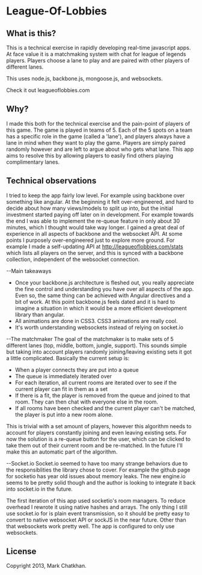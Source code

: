 League-Of-Lobbies
=================


## What is this?
This is a technical exercise in rapidly developing real-time javascript apps. At face value it is a matchmaking system with chat for league of legends players. Players choose a lane to play and are paired with other players of different lanes.

This uses node.js, backbone.js, mongoose.js, and websockets.

Check it out leagueoflobbies.com
## Why?

I made this both for the technical exercise and the pain-point of players of this game. The game is played in teams of 5. Each of the 5 spots on a team has a specific role in the game (called a 'lane'), and players always have a lane in mind when they want to play the game. Players are simply paired randomly however and are left to argue about who gets what lane. This app aims to resolve this by allowing players to easily find others playing complimentary lanes.

## Technical observations
I tried to keep the app fairly low level. For example using backbone over something like angular. At the beginning it felt over-engineered, and hard to decide about how many views/models to split up into, but the initial investment started paying off later on in development. For example towards the end I was able to implement the re-queue feature in only about 30 minutes, which I thought would take way longer. I gained a great deal of experience in all aspects of backbone and the websocket API.
At some points I purposely over-engineered just to explore more ground. For example I made a self-updating API at http://leagueoflobbies.com/stats which lists all players on the server, and this is synced with a backbone collection, independent of the websocket connection. 


--Main takeaways
  - Once your backbone.js architecture is fleshed out, you really appreciate the fine control and understanding you have over all aspects of the app. Even so, the same thing can be achieved with Angular directives and a bit of work. At this point backbone.js feels dated and it is hard to imagine a situation in which it would be a more efficient development library than angular.
  - All animations are done in CSS3. CSS3 animations are really cool.
  - It's worth understanding websockets instead of relying on socket.io

--The matchmaker
  The goal of the matchmaker is to make sets of 5 different lanes (top, middle, bottom, jungle, support). This sounds simple but taking into account players randomly joining/leaving existing sets it got a little complicated. Basically the current setup is:
   * When a player connects they are put into a queue
   * The queue is immediately iterated over
   * For each iteration, all current rooms are iterated over to see if the current player can fit in them as a set
   * If there is a fit, the player is removed from the queue and joined to that room. They can then chat with everyone else in the room. 
   * If all rooms have been checked and the current player can't be matched, the player is put into a new room alone.

   This is trivial with a set amount of players, however this algorithm needs to account for players constantly joining and even leaving existing sets. For now the solution is a re-queue button for the user, which can be clicked to take them out of their current room and be re-matched. In the future I'll make this an automatic part of the algorithm. 

--Socket.io
  Socket.io seemed to have too many strange behaviors due to the responsiblities the library chose to cover. For example the github page for socketio has year old issues about memory leaks. The new engine.io seems to be pretty solid though and the author is looking to integrate it back into socket.io in the future. 

  The first iteration of this app used socketio's room managers. To reduce overhead I rewrote it using native hashes and arrays. The only thing I still use socket.io for is plain event transmission, so it should be pretty easy to convert to native websocket API or sockJS in the near future. 
  Other than that websockets work pretty well. The app is configured to only use websockets.


## License
Copyright 2013, Mark Chatkhan.







